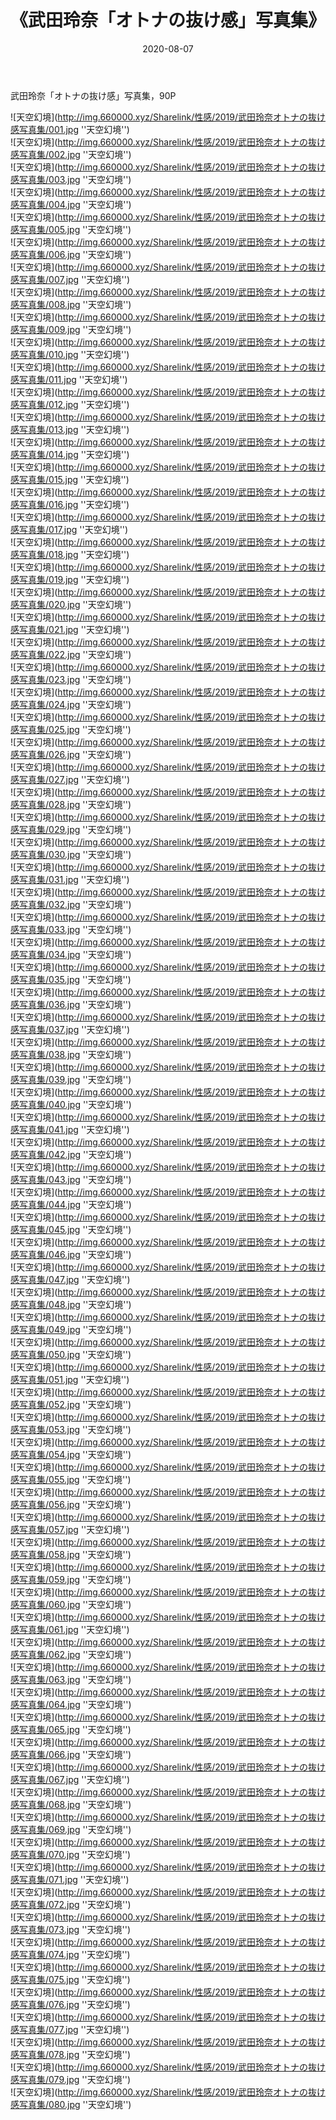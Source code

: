 ﻿---
layout: post
title:  《武田玲奈「オトナの抜け感」写真集》
date:   2020-08-07
img: http://img.660000.xyz/Sharelink/性感/2019/武田玲奈オトナの抜け感写真集/000.jpg
categories: [美女, 性感, 泳衣]
---

武田玲奈「オトナの抜け感」写真集，90P

![天空幻境](http://img.660000.xyz/Sharelink/性感/2019/武田玲奈オトナの抜け感写真集/001.jpg ''天空幻境'') <br>
![天空幻境](http://img.660000.xyz/Sharelink/性感/2019/武田玲奈オトナの抜け感写真集/002.jpg ''天空幻境'') <br>
![天空幻境](http://img.660000.xyz/Sharelink/性感/2019/武田玲奈オトナの抜け感写真集/003.jpg ''天空幻境'') <br>
![天空幻境](http://img.660000.xyz/Sharelink/性感/2019/武田玲奈オトナの抜け感写真集/004.jpg ''天空幻境'') <br>
![天空幻境](http://img.660000.xyz/Sharelink/性感/2019/武田玲奈オトナの抜け感写真集/005.jpg ''天空幻境'') <br>
![天空幻境](http://img.660000.xyz/Sharelink/性感/2019/武田玲奈オトナの抜け感写真集/006.jpg ''天空幻境'') <br>
![天空幻境](http://img.660000.xyz/Sharelink/性感/2019/武田玲奈オトナの抜け感写真集/007.jpg ''天空幻境'') <br>
![天空幻境](http://img.660000.xyz/Sharelink/性感/2019/武田玲奈オトナの抜け感写真集/008.jpg ''天空幻境'') <br>
![天空幻境](http://img.660000.xyz/Sharelink/性感/2019/武田玲奈オトナの抜け感写真集/009.jpg ''天空幻境'') <br>
![天空幻境](http://img.660000.xyz/Sharelink/性感/2019/武田玲奈オトナの抜け感写真集/010.jpg ''天空幻境'') <br>
![天空幻境](http://img.660000.xyz/Sharelink/性感/2019/武田玲奈オトナの抜け感写真集/011.jpg ''天空幻境'') <br>
![天空幻境](http://img.660000.xyz/Sharelink/性感/2019/武田玲奈オトナの抜け感写真集/012.jpg ''天空幻境'') <br>
![天空幻境](http://img.660000.xyz/Sharelink/性感/2019/武田玲奈オトナの抜け感写真集/013.jpg ''天空幻境'') <br>
![天空幻境](http://img.660000.xyz/Sharelink/性感/2019/武田玲奈オトナの抜け感写真集/014.jpg ''天空幻境'') <br>
![天空幻境](http://img.660000.xyz/Sharelink/性感/2019/武田玲奈オトナの抜け感写真集/015.jpg ''天空幻境'') <br>
![天空幻境](http://img.660000.xyz/Sharelink/性感/2019/武田玲奈オトナの抜け感写真集/016.jpg ''天空幻境'') <br>
![天空幻境](http://img.660000.xyz/Sharelink/性感/2019/武田玲奈オトナの抜け感写真集/017.jpg ''天空幻境'') <br>
![天空幻境](http://img.660000.xyz/Sharelink/性感/2019/武田玲奈オトナの抜け感写真集/018.jpg ''天空幻境'') <br>
![天空幻境](http://img.660000.xyz/Sharelink/性感/2019/武田玲奈オトナの抜け感写真集/019.jpg ''天空幻境'') <br>
![天空幻境](http://img.660000.xyz/Sharelink/性感/2019/武田玲奈オトナの抜け感写真集/020.jpg ''天空幻境'') <br>
![天空幻境](http://img.660000.xyz/Sharelink/性感/2019/武田玲奈オトナの抜け感写真集/021.jpg ''天空幻境'') <br>
![天空幻境](http://img.660000.xyz/Sharelink/性感/2019/武田玲奈オトナの抜け感写真集/022.jpg ''天空幻境'') <br>
![天空幻境](http://img.660000.xyz/Sharelink/性感/2019/武田玲奈オトナの抜け感写真集/023.jpg ''天空幻境'') <br>
![天空幻境](http://img.660000.xyz/Sharelink/性感/2019/武田玲奈オトナの抜け感写真集/024.jpg ''天空幻境'') <br>
![天空幻境](http://img.660000.xyz/Sharelink/性感/2019/武田玲奈オトナの抜け感写真集/025.jpg ''天空幻境'') <br>
![天空幻境](http://img.660000.xyz/Sharelink/性感/2019/武田玲奈オトナの抜け感写真集/026.jpg ''天空幻境'') <br>
![天空幻境](http://img.660000.xyz/Sharelink/性感/2019/武田玲奈オトナの抜け感写真集/027.jpg ''天空幻境'') <br>
![天空幻境](http://img.660000.xyz/Sharelink/性感/2019/武田玲奈オトナの抜け感写真集/028.jpg ''天空幻境'') <br>
![天空幻境](http://img.660000.xyz/Sharelink/性感/2019/武田玲奈オトナの抜け感写真集/029.jpg ''天空幻境'') <br>
![天空幻境](http://img.660000.xyz/Sharelink/性感/2019/武田玲奈オトナの抜け感写真集/030.jpg ''天空幻境'') <br>
![天空幻境](http://img.660000.xyz/Sharelink/性感/2019/武田玲奈オトナの抜け感写真集/031.jpg ''天空幻境'') <br>
![天空幻境](http://img.660000.xyz/Sharelink/性感/2019/武田玲奈オトナの抜け感写真集/032.jpg ''天空幻境'') <br>
![天空幻境](http://img.660000.xyz/Sharelink/性感/2019/武田玲奈オトナの抜け感写真集/033.jpg ''天空幻境'') <br>
![天空幻境](http://img.660000.xyz/Sharelink/性感/2019/武田玲奈オトナの抜け感写真集/034.jpg ''天空幻境'') <br>
![天空幻境](http://img.660000.xyz/Sharelink/性感/2019/武田玲奈オトナの抜け感写真集/035.jpg ''天空幻境'') <br>
![天空幻境](http://img.660000.xyz/Sharelink/性感/2019/武田玲奈オトナの抜け感写真集/036.jpg ''天空幻境'') <br>
![天空幻境](http://img.660000.xyz/Sharelink/性感/2019/武田玲奈オトナの抜け感写真集/037.jpg ''天空幻境'') <br>
![天空幻境](http://img.660000.xyz/Sharelink/性感/2019/武田玲奈オトナの抜け感写真集/038.jpg ''天空幻境'') <br>
![天空幻境](http://img.660000.xyz/Sharelink/性感/2019/武田玲奈オトナの抜け感写真集/039.jpg ''天空幻境'') <br>
![天空幻境](http://img.660000.xyz/Sharelink/性感/2019/武田玲奈オトナの抜け感写真集/040.jpg ''天空幻境'') <br>
![天空幻境](http://img.660000.xyz/Sharelink/性感/2019/武田玲奈オトナの抜け感写真集/041.jpg ''天空幻境'') <br>
![天空幻境](http://img.660000.xyz/Sharelink/性感/2019/武田玲奈オトナの抜け感写真集/042.jpg ''天空幻境'') <br>
![天空幻境](http://img.660000.xyz/Sharelink/性感/2019/武田玲奈オトナの抜け感写真集/043.jpg ''天空幻境'') <br>
![天空幻境](http://img.660000.xyz/Sharelink/性感/2019/武田玲奈オトナの抜け感写真集/044.jpg ''天空幻境'') <br>
![天空幻境](http://img.660000.xyz/Sharelink/性感/2019/武田玲奈オトナの抜け感写真集/045.jpg ''天空幻境'') <br>
![天空幻境](http://img.660000.xyz/Sharelink/性感/2019/武田玲奈オトナの抜け感写真集/046.jpg ''天空幻境'') <br>
![天空幻境](http://img.660000.xyz/Sharelink/性感/2019/武田玲奈オトナの抜け感写真集/047.jpg ''天空幻境'') <br>
![天空幻境](http://img.660000.xyz/Sharelink/性感/2019/武田玲奈オトナの抜け感写真集/048.jpg ''天空幻境'') <br>
![天空幻境](http://img.660000.xyz/Sharelink/性感/2019/武田玲奈オトナの抜け感写真集/049.jpg ''天空幻境'') <br>
![天空幻境](http://img.660000.xyz/Sharelink/性感/2019/武田玲奈オトナの抜け感写真集/050.jpg ''天空幻境'') <br>
![天空幻境](http://img.660000.xyz/Sharelink/性感/2019/武田玲奈オトナの抜け感写真集/051.jpg ''天空幻境'') <br>
![天空幻境](http://img.660000.xyz/Sharelink/性感/2019/武田玲奈オトナの抜け感写真集/052.jpg ''天空幻境'') <br>
![天空幻境](http://img.660000.xyz/Sharelink/性感/2019/武田玲奈オトナの抜け感写真集/053.jpg ''天空幻境'') <br>
![天空幻境](http://img.660000.xyz/Sharelink/性感/2019/武田玲奈オトナの抜け感写真集/054.jpg ''天空幻境'') <br>
![天空幻境](http://img.660000.xyz/Sharelink/性感/2019/武田玲奈オトナの抜け感写真集/055.jpg ''天空幻境'') <br>
![天空幻境](http://img.660000.xyz/Sharelink/性感/2019/武田玲奈オトナの抜け感写真集/056.jpg ''天空幻境'') <br>
![天空幻境](http://img.660000.xyz/Sharelink/性感/2019/武田玲奈オトナの抜け感写真集/057.jpg ''天空幻境'') <br>
![天空幻境](http://img.660000.xyz/Sharelink/性感/2019/武田玲奈オトナの抜け感写真集/058.jpg ''天空幻境'') <br>
![天空幻境](http://img.660000.xyz/Sharelink/性感/2019/武田玲奈オトナの抜け感写真集/059.jpg ''天空幻境'') <br>
![天空幻境](http://img.660000.xyz/Sharelink/性感/2019/武田玲奈オトナの抜け感写真集/060.jpg ''天空幻境'') <br>
![天空幻境](http://img.660000.xyz/Sharelink/性感/2019/武田玲奈オトナの抜け感写真集/061.jpg ''天空幻境'') <br>
![天空幻境](http://img.660000.xyz/Sharelink/性感/2019/武田玲奈オトナの抜け感写真集/062.jpg ''天空幻境'') <br>
![天空幻境](http://img.660000.xyz/Sharelink/性感/2019/武田玲奈オトナの抜け感写真集/063.jpg ''天空幻境'') <br>
![天空幻境](http://img.660000.xyz/Sharelink/性感/2019/武田玲奈オトナの抜け感写真集/064.jpg ''天空幻境'') <br>
![天空幻境](http://img.660000.xyz/Sharelink/性感/2019/武田玲奈オトナの抜け感写真集/065.jpg ''天空幻境'') <br>
![天空幻境](http://img.660000.xyz/Sharelink/性感/2019/武田玲奈オトナの抜け感写真集/066.jpg ''天空幻境'') <br>
![天空幻境](http://img.660000.xyz/Sharelink/性感/2019/武田玲奈オトナの抜け感写真集/067.jpg ''天空幻境'') <br>
![天空幻境](http://img.660000.xyz/Sharelink/性感/2019/武田玲奈オトナの抜け感写真集/068.jpg ''天空幻境'') <br>
![天空幻境](http://img.660000.xyz/Sharelink/性感/2019/武田玲奈オトナの抜け感写真集/069.jpg ''天空幻境'') <br>
![天空幻境](http://img.660000.xyz/Sharelink/性感/2019/武田玲奈オトナの抜け感写真集/070.jpg ''天空幻境'') <br>
![天空幻境](http://img.660000.xyz/Sharelink/性感/2019/武田玲奈オトナの抜け感写真集/071.jpg ''天空幻境'') <br>
![天空幻境](http://img.660000.xyz/Sharelink/性感/2019/武田玲奈オトナの抜け感写真集/072.jpg ''天空幻境'') <br>
![天空幻境](http://img.660000.xyz/Sharelink/性感/2019/武田玲奈オトナの抜け感写真集/073.jpg ''天空幻境'') <br>
![天空幻境](http://img.660000.xyz/Sharelink/性感/2019/武田玲奈オトナの抜け感写真集/074.jpg ''天空幻境'') <br>
![天空幻境](http://img.660000.xyz/Sharelink/性感/2019/武田玲奈オトナの抜け感写真集/075.jpg ''天空幻境'') <br>
![天空幻境](http://img.660000.xyz/Sharelink/性感/2019/武田玲奈オトナの抜け感写真集/076.jpg ''天空幻境'') <br>
![天空幻境](http://img.660000.xyz/Sharelink/性感/2019/武田玲奈オトナの抜け感写真集/077.jpg ''天空幻境'') <br>
![天空幻境](http://img.660000.xyz/Sharelink/性感/2019/武田玲奈オトナの抜け感写真集/078.jpg ''天空幻境'') <br>
![天空幻境](http://img.660000.xyz/Sharelink/性感/2019/武田玲奈オトナの抜け感写真集/079.jpg ''天空幻境'') <br>
![天空幻境](http://img.660000.xyz/Sharelink/性感/2019/武田玲奈オトナの抜け感写真集/080.jpg ''天空幻境'') <br>
